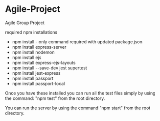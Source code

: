 # Agile-Project
Agile Group Project

required npm installations
- npm install - only command required with updated package.json
- npm install express-server
- npm install nodemon
- npm install ejs
- npm install express-ejs-layouts
- npm install --save-dev jest supertest
- npm install jest-express
- npm install passport
- npm install passport-local

Once you have these installed you can run all the test files simply by using the command: "npm test" from the root directory.

You can run the server by using the command "npm start" from the root directory.
